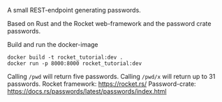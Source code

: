 A small REST-endpoint generating passwords.

Based on Rust and the Rocket web-framework and the password crate passwords.

Build and run the docker-image

```
docker build -t rocket_tutorial:dev .
docker run -p 8000:8000 rocket_tutorial:dev
```

Calling `/pwd` will return five passwords. Calling `/pwd/x` will return up to 31 passwords.
Rocket framework: https://rocket.rs/
Password-crate: https://docs.rs/passwords/latest/passwords/index.html
